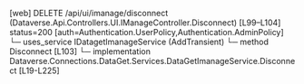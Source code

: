 [web] DELETE /api/ui/imanage/disconnect  (Dataverse.Api.Controllers.UI.IManageController.Disconnect)  [L99–L104] status=200 [auth=Authentication.UserPolicy,Authentication.AdminPolicy]
  └─ uses_service IDatagetImanageService (AddTransient)
    └─ method Disconnect [L103]
      └─ implementation Dataverse.Connections.DataGet.Services.DataGetImanageService.Disconnect [L19-L225]

